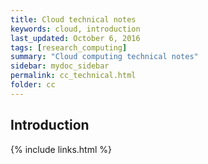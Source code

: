 ```yaml
---
title: Cloud technical notes
keywords: cloud, introduction
last_updated: October 6, 2016
tags: [research_computing]
summary: "Cloud computing technical notes"
sidebar: mydoc_sidebar
permalink: cc_technical.html
folder: cc
---
```


## Introduction

{% include links.html %}
